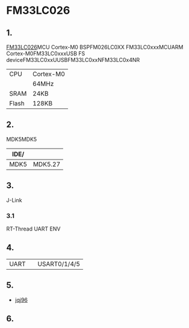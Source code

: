 # FM33LC026 #

## 1. 

[FM33LC026](http://www.fmdevelopers.com.cn/forum.php)MCU Cortex-M0 BSPFM026LC0XX
FM33LC0xxxMCUARM Cortex-M0FM33LC0xxxUSB FS deviceFM33LC0xxUUSBFM33LC0xxNFM33LC0x4NR


|  |  |
| -- | -- |
|CPU| Cortex-M0|
|| 64MHz |
|SRAM| 24KB |
|Flash| 128KB |

## 2. 

MDK5MDK5

| IDE/ |  |
| -- | -- |
| MDK5 | MDK5.27 | 

## 3. 

 J-Link 

### 3.1 

RT-Thread UART
ENV

## 4. 

|  |   |    |
| ------ | ----  | :------:  |
| UART |  | USART0/1/4/5 |

## 5. 



- [jqj96](https://github.com/jqj96)

## 6. 

